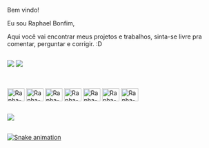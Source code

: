 Bem vindo!

Eu sou Raphael Bonfim,

Aqui você vai encontrar meus projetos e trabalhos, sinta-se livre pra comentar, perguntar e corrigir. :D

##

<div style="display : inline_block>
  <a href="https://github.com/raphaelbonfim">
    <img heigth="180em" src="https://github-readme-stats.vercel.app/api?username=raphaelbonfim&show_icons=true&theme=chartreuse-dark"/>
    <img heigth="180em" src="https://github-readme-stats.vercel.app/api/top-langs/?username=raphaelbonfim&layout=compact&langs_count=8&theme=chartreuse-dark"/>
</div>

##

<div style="display : inline_block"><br>
  <img align="center" alt="Rapha-C#" height="30" width='40' src="https://cdn.jsdelivr.net/gh/devicons/devicon@latest/icons/csharp/csharp-original.svg"/>      
  <img align="center" alt="Rapha-C#" height="30" width='40' src="https://cdn.jsdelivr.net/gh/devicons/devicon@latest/icons/dotnetcore/dotnetcore-original.svg" />
          
  <img align="center" alt="Rapha-C#" height="30" width='40' src="https://cdn.jsdelivr.net/gh/devicons/devicon@latest/icons/microsoftsqlserver/microsoftsqlserver-original.svg" />          
  <img align="center" alt="Rapha-C#" height="30" width='40' src="https://cdn.jsdelivr.net/gh/devicons/devicon@latest/icons/docker/docker-original-wordmark.svg"/>  
  <img align="center" alt="Rapha-C#" height="30" width='40'  src="https://cdn.jsdelivr.net/gh/devicons/devicon@latest/icons/html5/html5-original.svg" />  
  <img align="center" alt="Rapha-C#" height="30" width='40' src="https://cdn.jsdelivr.net/gh/devicons/devicon@latest/icons/javascript/javascript-original.svg" />  
  <img align="center" alt="Rapha-C#" height="30" width='40'  src="https://cdn.jsdelivr.net/gh/devicons/devicon@latest/icons/css3/css3-original.svg" />          
</div>

##

<div>
    <a href = "https://www.linkedin.com/in/raphael-bonfim-fernandes/"> <img src = "https://img.shields.io/badge/LinkedIn-0077B5?style=for-the-badge&logo=linkedin&logoColor=white"/>      
</div>

##
      
![Snake animation](https://github.com/raphaelbonfim/raphaelbonfim/blob/output/github-contribution-grid-snake.svg)

            
          
